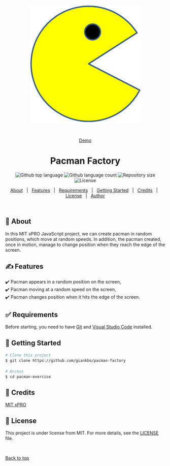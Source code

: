 <div align="center" id="top"> 
  <img src="./images/PacMan1.png" alt="Pacman Factory" />

&#xa0;

<a href="./pacman-factory">Demo</a>

</div>

<h1 align="center">Pacman Factory</h1>

<p align="center">
  <img alt="Github top language" src="https://img.shields.io/github/languages/top/giankbo/pacman-factory?color=56BEB8">

  <img alt="Github language count" src="https://img.shields.io/github/languages/count/giankbo/pacman-factory?color=56BEB8">

  <img alt="Repository size" src="https://img.shields.io/github/repo-size/giankbo/pacman-factory?color=56BEB8">

  <img alt="License" src="https://img.shields.io/github/license/giankbo/pacman-factory?color=56BEB8">
</p>

<p align="center">
  <a href="#dart-about">About</a> &#xa0; | &#xa0; 
  <a href="#writing_hand-features">Features</a> &#xa0; | &#xa0;
  <a href="#white_check_mark-requirements">Requirements</a> &#xa0; | &#xa0;
  <a href="#checkered_flag-getting-started">Getting Started</a> &#xa0; | &#xa0;
  <a href="#handshake-credits">Credits</a> &#xa0; | &#xa0;
  <a href="#memo-license">License</a> &#xa0; | &#xa0;
  <a href="https://github.com/giankbo" target="_blank">Author</a>
</p>

<br>

## :dart: About

In this MIT xPRO JavaScript project, we can create pacman in random positions, which move at random speeds. In addition, the pacman created, once in motion, manage to change position when they reach the edge of the screen.

## :writing_hand: Features

:heavy_check_mark: Pacman appears in a random position on the screen,\
:heavy_check_mark: Pacman moving at a random speed on the screen,\
:heavy_check_mark: Pacman changes position when it hits the edge of the screen.

## :white_check_mark: Requirements

Before starting, you need to have [Git](https://git-scm.com) and [Visual Studio Code](https://code.visualstudio.com/) installed.

## :checkered_flag: Getting Started

```bash
# Clone this project
$ git clone https://github.com/giankbo/pacman-factory

# Access
$ cd pacman-exercise

```

## :handshake: Credits

<a href="https://xpro.mit.edu/" target="_blank">MIT xPRO</a>

## :memo: License

This project is under license from MIT. For more details, see the [LICENSE](LICENSE.md) file.

&#xa0;

<a href="#top">Back to top</a>
